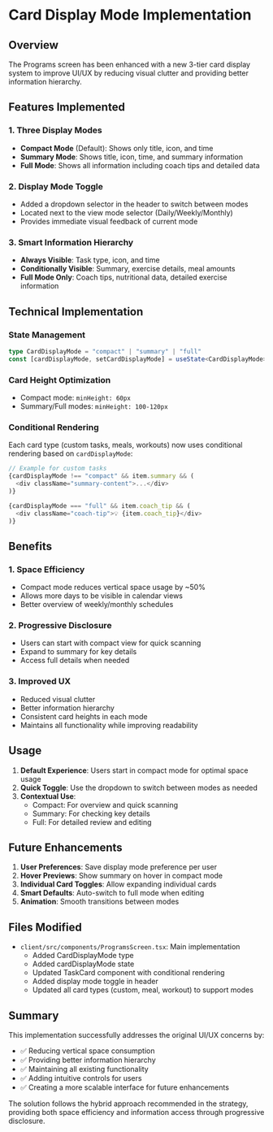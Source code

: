 # Card Display Mode Implementation

## Overview
The Programs screen has been enhanced with a new 3-tier card display system to improve UI/UX by reducing visual clutter and providing better information hierarchy.

## Features Implemented

### 1. Three Display Modes
- **Compact Mode** (Default): Shows only title, icon, and time
- **Summary Mode**: Shows title, icon, time, and summary information
- **Full Mode**: Shows all information including coach tips and detailed data

### 2. Display Mode Toggle
- Added a dropdown selector in the header to switch between modes
- Located next to the view mode selector (Daily/Weekly/Monthly)
- Provides immediate visual feedback of current mode

### 3. Smart Information Hierarchy
- **Always Visible**: Task type, icon, and time
- **Conditionally Visible**: Summary, exercise details, meal amounts
- **Full Mode Only**: Coach tips, nutritional data, detailed exercise information

## Technical Implementation

### State Management
```typescript
type CardDisplayMode = "compact" | "summary" | "full"
const [cardDisplayMode, setCardDisplayMode] = useState<CardDisplayMode>("compact")
```

### Card Height Optimization
- Compact mode: `minHeight: 60px`
- Summary/Full modes: `minHeight: 100-120px`

### Conditional Rendering
Each card type (custom tasks, meals, workouts) now uses conditional rendering based on `cardDisplayMode`:

```typescript
// Example for custom tasks
{cardDisplayMode !== "compact" && item.summary && (
  <div className="summary-content">...</div>
)}

{cardDisplayMode === "full" && item.coach_tip && (
  <div className="coach-tip">💡 {item.coach_tip}</div>
)}
```

## Benefits

### 1. Space Efficiency
- Compact mode reduces vertical space usage by ~50%
- Allows more days to be visible in calendar views
- Better overview of weekly/monthly schedules

### 2. Progressive Disclosure
- Users can start with compact view for quick scanning
- Expand to summary for key details
- Access full details when needed

### 3. Improved UX
- Reduced visual clutter
- Better information hierarchy
- Consistent card heights in each mode
- Maintains all functionality while improving readability

## Usage

1. **Default Experience**: Users start in compact mode for optimal space usage
2. **Quick Toggle**: Use the dropdown to switch between modes as needed
3. **Contextual Use**: 
   - Compact: For overview and quick scanning
   - Summary: For checking key details
   - Full: For detailed review and editing

## Future Enhancements

1. **User Preferences**: Save display mode preference per user
2. **Hover Previews**: Show summary on hover in compact mode
3. **Individual Card Toggles**: Allow expanding individual cards
4. **Smart Defaults**: Auto-switch to full mode when editing
5. **Animation**: Smooth transitions between modes

## Files Modified

- `client/src/components/ProgramsScreen.tsx`: Main implementation
  - Added CardDisplayMode type
  - Added cardDisplayMode state
  - Updated TaskCard component with conditional rendering
  - Added display mode toggle in header
  - Updated all card types (custom, meal, workout) to support modes

## Summary

This implementation successfully addresses the original UI/UX concerns by:
- ✅ Reducing vertical space consumption
- ✅ Providing better information hierarchy
- ✅ Maintaining all existing functionality
- ✅ Adding intuitive controls for users
- ✅ Creating a more scalable interface for future enhancements

The solution follows the hybrid approach recommended in the strategy, providing both space efficiency and information access through progressive disclosure.
